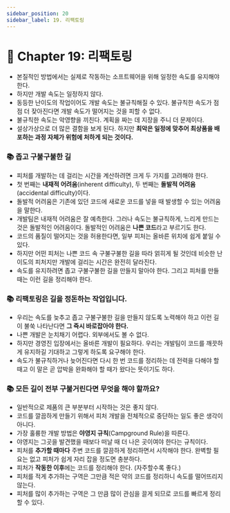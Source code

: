 ```yaml
---
sidebar_position: 20
sidebar_label: 19. 리팩토링
---
```


# 🌈 Chapter 19: 리팩토링

- 본질적인 방법에서는 실제로 작동하는 소프트웨어을 위해 일정한 속도를 유지해야 한다.
- 하지만 개발 속도는 일정하지 않다.
- 동등한 난이도의 작업이어도 개발 속도는 불규칙해질 수 있다. 불규칙한 속도가 점점 더 잦아진다면 개발 속도가 떨어지는 것을 피할 수 없다.
- 불규칙한 속도는 악영향을 끼친다. 계획을 짜는 데 지장을 주니 더 문제이다.
- 설상가상으로 더 많은 결함을 보게 된다. 하지만 **최악은 일정에 맞추어 최상품을 배포하는 과정 자체가 위험에 처하게 되는 것이다.**

### 📚 좁고 구불구불한 길
- 피처를 개발하는 데 걸리는 시간을 계산하려면 크게 두 가지를 고려해야 한다.
- 첫 번째는 **내재적 어려움**(inherent difficulty), 두 번째는 **돌발적 어려움**(accidental difficulty)이다.
- 돌발적 어려움은 기존에 있던 코드에 새로운 코드를 넣을 때 발생할 수 있는 어려움을 말한다.
- 개발팀은 내재적 어려움은 잘 예측한다. 그러나 속도는 불규칙하게, 느리게 만드는 것은 돌발적인 어려움이다. 돌발적인 어려움은 **나쁜 코드**라고 부르기도 한다.
- 코드의 품질이 떨어지는 것을 허용한다면, 일부 피처는 올바른 위치에 쉽게 붙일 수 있다.
- 하지만 어떤 피처는 나쁜 코드 속 구불구불한 길을 따라 얽히게 될 것인데 비슷한 난이도의 피처지만 개발에 걸리는 시간은 완전히 달라진다.
- 속도를 유지하려면 좁고 구불구불한 길을 만들지 말아야 한다. 그리고 피처를 만들 때는 이런 길을 정리해야 한다.

### 📚 리팩토링은 길을 정돈하는 작업입니다.
- 우리는 속도를 늦추고 좁고 구불구불한 길을 만들지 않도록 노력해야 하고 이런 길이 불쑥 나타난다면 **그 즉시 바로잡아야 한다.**
- 나쁜 개발은 눈치채기 어렵다. 외부에서도 볼 수 없다.
- 하지만 경영진 입장에서는 올바른 개발이 필요하다. 우리는 개발팀이 코드를 깨끗하게 유지하길 기대하고 그렇게 하도록 요구해야 한다.
- 속도가 불규칙하거나 늦어진다면 다시 한 번 코드를 정리하는 데 전력을 다해야 할 때고 이 말은 곧 압박을 완화해야 할 때가 왔다는 뜻이기도 하다.

### 📚 모든 길이 전부 구불거린다면 무엇을 해야 할까요?
- 일반적으로 제품의 큰 부분부터 시작하는 것은 좋지 않다.
- 코드를 깔끔하게 만들기 위해서 피처 개발을 전체적으로 중단하는 일도 좋은 생각이 아니다.
- 가장 훌륭한 개발 방법은 **야영지 규칙**(Campground Rule)을 따른다.
- 야영지는 그곳을 발견했을 때보다 떠날 때 더 나은 곳이여야 한다는 규칙이다.
- 피처를 **추가할 때마다** 주변 코드를 깔끔하게 정리하면서 시작해야 한다. 완벽할 필요는 없고 피처가 쉽게 자리 잡을 정도면 충분하다.
- 피처가 **작동한 이후**에는 코드를 정리해야 한다. (자주할수록 좋다.)
- 피처를 적게 추가하는 구역은 그만큼 적은 약의 코드를 정리하니 속도를 떨어뜨리지 않는다.
- 피처를 많이 추가하는 구역은 그 만큼 많이 관심을 끌게 되므로 코드를 빠르게 정리할 수 있다.
